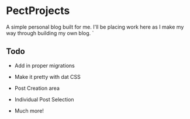 # PectProjects
A simple personal blog built for me. 
I'll be placing work here as I make my way through building my own blog. `

## Todo

* Add in proper migrations

* Make it pretty with dat CSS

* Post Creation area

* Individual Post Selection

* Much more!
